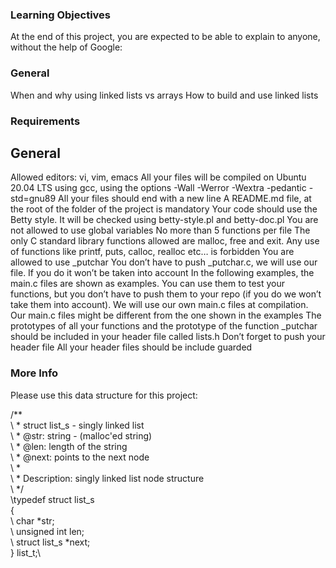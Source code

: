 ### Learning Objectives

At the end of this project, you are expected to be able to explain to anyone, without the help of Google:

### General

When and why using linked lists vs arrays
How to build and use linked lists

### Requirements
## General
Allowed editors: vi, vim, emacs
All your files will be compiled on Ubuntu 20.04 LTS using gcc, using the options -Wall -Werror -Wextra -pedantic -std=gnu89
All your files should end with a new line
A README.md file, at the root of the folder of the project is mandatory
Your code should use the Betty style. It will be checked using betty-style.pl and betty-doc.pl
You are not allowed to use global variables
No more than 5 functions per file
The only C standard library functions allowed are malloc, free and exit. Any use of functions like printf, puts, calloc, realloc etc… is forbidden
You are allowed to use _putchar
You don’t have to push _putchar.c, we will use our file. If you do it won’t be taken into account
In the following examples, the main.c files are shown as examples. You can use them to test your functions, but you don’t have to push them to your repo (if you do we won’t take them into account). We will use our own main.c files at compilation. Our main.c files might be different from the one shown in the examples
The prototypes of all your functions and the prototype of the function _putchar should be included in your header file called lists.h
Don’t forget to push your header file
All your header files should be include guarded

### More Info
Please use this data structure for this project:

\/**\
\ * struct list_s - singly linked list\
\ * @str: string - (malloc'ed string)\
\ * @len: length of the string\
\ * @next: points to the next node\
\ *\
\ * Description: singly linked list node structure\
\ */\
\typedef struct list_s\
\{\
\   char *str;\
\    unsigned int len;\
\   struct list_s *next;\
\} list_t;\
